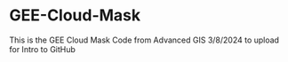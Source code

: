# GEE-Cloud-Mask
This is the GEE Cloud Mask Code from Advanced GIS 3/8/2024 to upload for Intro to GitHub
